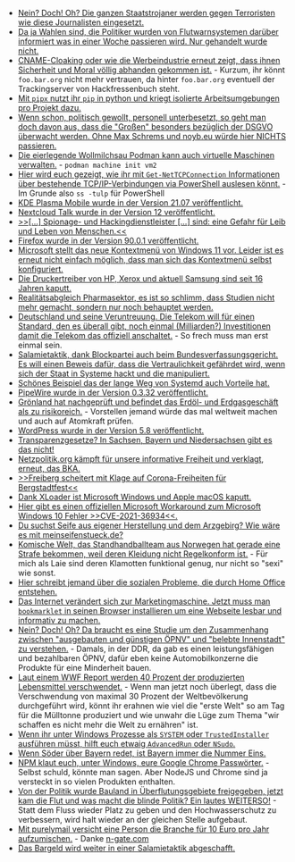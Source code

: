 * [Nein? Doch! Oh? Die ganzen Staatstrojaner werden gegen Terroristen wie diese Journalisten eingesetzt.](https://blog.fefe.de/?ts=9e0a4ca9)
* [Da ja Wahlen sind, die Politiker wurden von Flutwarnsystemen darüber informiert was in einer Woche passieren wird. Nur gehandelt wurde nicht.](https://blog.fefe.de/?ts=9e0a71ee)
* [CNAME-Cloaking oder wie die Werbeindustrie erneut zeigt, dass ihnen Sicherheit und Moral völlig abhanden gekommen ist.](https://www.kuketz-blog.de/tracking-wettruesten-das-cname-cloaking/) - Kurzum, ihr könnt `foo.bar.org` nicht mehr vertrauen, da hinter `foo.bar.org` eventuell der Trackingserver von Hackfressenbuch steht.
* [Mit `pipx` nutzt ihr `pip` in python und kriegt isolierte Arbeitsumgebungen pro Projekt dazu.](https://opensource.com/article/21/7/python-pipx)
* [Wenn schon, politisch gewollt, personell unterbesetzt, so geht man doch davon aus, dass die "Großen" besonders bezüglich der DSGVO überwacht werden. Ohne Max Schrems und noyb.eu würde hier NICHTS passieren.](https://noyb.eu/de/25-jahre-und-immer-noch-keine-entscheidung-ueber-streaming-beschwerden)
* [Die eierlegende Wollmilchsau Podman kann auch virtuelle Maschinen verwalten.](https://opensource.com/article/21/7/linux-podman) - `podman machine init vm2`
* [Hier wird euch gezeigt, wie ihr mit `Get-NetTCPConnection` Informationen über bestehende TCP/IP-Verbindungen via PowerShell auslesen könnt.](http://woshub.com/get-nettcpconnection-windows-powershell/) - Im Grunde also `ss -tulp` für PowerShell
* [KDE Plasma Mobile wurde in der Version 21.07 veröffentlicht.](https://www.phoronix.com/scan.php?page=news_item&px=Plasma-Mobile-21.07)
* [Nextcloud Talk wurde in der Version 12 veröffentlicht.](https://nextcloud.com/blog/nextcloud-talk-introduces-voice-messages-location-sharing-outlook-integration-and-more/)
* [>>[...] Spionage- und Hackingdienstleister [...] sind: eine Gefahr für Leib und Leben von Menschen.<<](https://netzpolitik.org/2021/schadsoftware-pegasus-die-branche-der-staatshacker-aechten/)
* [Firefox wurde in der Version 90.0.1 veröffentlicht.](https://www.borncity.com/blog/2021/07/19/firefox-90-0-1-verfgbar/)
* [Microsoft stellt das neue Kontextmenü von Windows 11 vor. Leider ist es erneut nicht einfach möglich, dass man sich das Kontextmenü selbst konfiguriert.](https://www.borncity.com/blog/2021/07/20/microsoft-erklrt-das-windows-11-kontextmen-und-den-teilen-dialog/)
* [Die Druckertreiber von HP, Xerox und aktuell Samsung sind seit 16 Jahren kaputt.](https://www.bleepingcomputer.com/news/security/16-year-old-bug-in-printer-software-gives-hackers-admin-rights/)
* [Realitätsabgleich Pharmasektor, es ist so schlimm, dass Studien nicht mehr gemacht, sondern nur noch behauptet werden.](https://blog.fefe.de/?ts=9e085632)
* [Deutschland und seine Veruntreuung. Die Telekom will für einen Standard, den es überall gibt, noch einmal (Milliarden?) Investitionen damit die Telekom das offiziell anschaltet.](https://blog.fefe.de/?ts=9e09d8c6) - So frech muss man erst einmal sein.
* [Salamietaktik, dank Blockpartei auch beim Bundesverfassungsgericht. Es will einen Beweis dafür, dass die Vertraulichkeit gefährdet wird, wenn sich der Staat in Systeme hackt und die manipuliert.](https://blog.fefe.de/?ts=9e0914d9)
* [Schönes Beispiel das der lange Weg von Systemd auch Vorteile hat.](https://utcc.utoronto.ca/~cks/space/blog/linux/SystemdUserUnitsNice)
* [PipeWire wurde in der Version 0.3.32 veröffentlicht.](https://www.phoronix.com/scan.php?page=news_item&px=PipeWire-0.3.32)
* [Grönland hat nachgeprüft und befindet das Erdöl- und Erdgasgeschäft als zu risikoreich.](https://www.sonnenseite.com/de/politik/groenland-beendet-suche-nach-erdoel-und-gas/) - Vorstellen jemand würde das mal weltweit machen und auch auf Atomkraft prüfen.
* [WordPress wurde in der Version 5.8 veröffentlicht.](https://www.borncity.com/blog/2021/07/21/wordpress-5-8/)
* [Transparenzgesetze? In Sachsen, Bayern und Niedersachsen gibt es das nicht!](https://netzpolitik.org/2021/informationsfreiheit-warum-hamburg-viel-eingebuesst-hat-und-berlin-verlieren-koennte/)
* [Netzpolitik.org kämpft für unsere informative Freiheit und verklagt, erneut, das BKA.](https://netzpolitik.org/2021/finfisher-wir-verklagen-das-bka-auf-den-staatstrojaner-vertrag/)
* [>>Freiberg scheitert mit Klage auf Corona-Freiheiten für Bergstadtfest<<](https://www.mdr.de/nachrichten/sachsen/chemnitz/freiberg/corona-massnahmen-bergstadtfest-eilantrag-gescheitert-100.html)
* [Dank XLoader ist Microsoft Windows und Apple macOS kaputt.](https://www.bleepingcomputer.com/news/security/xloader-malware-steals-logins-from-macos-and-windows-systems/)
* [Hier gibt es einen offiziellen Microsoft Workaround zum Microsoft Windows 10 Fehler >>CVE-2021-36934<<.](https://www.bleepingcomputer.com/news/microsoft/microsoft-shares-workarounds-for-new-windows-10-zero-day-bug/)
* [Du suchst Seife aus eigener Herstellung und dem Arzgebirg? Wie wäre es mit meinseifenstueck.de?](https://meinseifenstueck.de/)
* [Komische Welt, das Standhandballteam aus Norwegen hat gerade eine Strafe bekommen, weil deren Kleidung nicht Regelkonform ist.](https://blog.fefe.de/?ts=9e06f025) - Für mich als Laie sind deren Klamotten funktional genug, nur nicht so "sexi" wie sonst.
* [Hier schreibt jemand über die sozialen Probleme, die durch Home Office entstehen.](https://www.arp242.net/remote.html)
* [Das Internet verändert sich zur Marketingmaschine. Jetzt muss man `bookmarklet` in seinen Browser installieren um eine Webseite lesbar und informativ zu machen.](https://utcc.utoronto.ca/~cks/space/blog/web/FirefoxReadablePraise)
* [Nein? Doch! Oh? Da braucht es eine Studie um den Zusammenhang zwischen "ausgebauten und günstigen ÖPNV" und "belebte Innenstadt" zu verstehen.](https://www.sonnenseite.com/de/umwelt/mobilitaet-beim-einkaufen-haendler-ueberschaetzen-rolle-des-autos/) - Damals, in der DDR, da gab es einen leistungsfähigen und bezahlbaren ÖPNV, dafür eben keine Automobilkonzerne die Produkte für eine Minderheit bauen.
* [Laut einem WWF Report werden 40 Prozent der produzierten Lebensmittel verschwendet.](https://www.sonnenseite.com/de/umwelt/wwf-report-40-prozent-der-weltweit-produzierten-lebensmittel-werden-verschwendet/) - Wenn man jetzt noch überlegt, dass die Verschwendung von maximal 30 Prozent der Weltbevölkerung durchgeführt wird, könnt ihr erahnen wie viel die "erste Welt" so am Tag für die Mülltonne produziert und wie unwahr die Lüge zum Thema "wir schaffen es nicht mehr die Welt zu ernähren" ist.
* [Wenn ihr unter Windows Prozesse als `SYSTEM` oder `TrustedInstaller` ausführen müsst, hilft euch etwaig `AdvancedRun` oder `NSudo`.](https://www.windowspro.de/brandon-lee/advancedrun-nsudo-programme-als-system-trusted-installer-ausfuehren)
* [Wenn Söder über Bayern redet, ist Bayern immer die Nummer Eins.](https://www.sonnenseite.com/de/politik/bayern-wird-weiter-dazu-beitragen-das-klima-massiv-aufzuheizen/)
* [NPM klaut euch, unter Windows, eure Google Chrome Passwörter.](https://www.bleepingcomputer.com/news/security/npm-package-steals-chrome-passwords-on-windows-via-recovery-tool/) - Selbst schuld, könnte man sagen. Aber NodeJS und Chrome sind ja versteckt in so vielen Produkten enthalten.
* [Von der Politik wurde Bauland in Überflutungsgebiete freigegeben, jetzt kam die Flut und was macht die blinde Politik? Ein lautes WEITERSO!](https://www.sonnenseite.com/de/umwelt/wiederaufbau-der-vom-hochwasser-zerstoerten-gebiete-muss-an-die-klimakrise-angepasst-werden/) - Statt dem Fluss wieder Platz zu geben und den Hochwasserschutz zu verbessern, wird halt wieder an der gleichen Stelle aufgebaut.
* [Mit purelymail versicht eine Person die Branche für 10 Euro pro Jahr aufzumischen.](https://purelymail.com/) - Danke [n-gate.com](http://n-gate.com/hackernews/2021/07/07/0/)
* [Das Bargeld wird weiter in einer Salamietaktik abgeschafft.](https://www.patrick-breyer.de/piraten-europaabgeordneter-mit-eu-angriff-auf-bargeld-und-virtuelles-bargeld-droht-schleichende-finanzielle-entmuendigung/)
